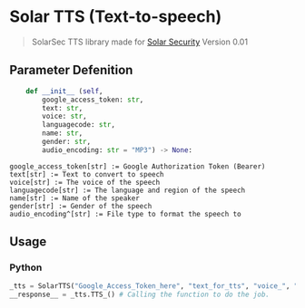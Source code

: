 # Solar TTS (Text-to-speech)
> SolarSec TTS library made for [Solar Security](https://solarsec.fbi.gov/) Version 0.01


## Parameter Defenition
```py
    def __init__ (self, 
        google_access_token: str, 
        text: str, 
        voice: str, 
        languagecode: str, 
        name: str, 
        gender: str,
        audio_encoding: str = "MP3") -> None:
```
```google_access_token[str] := Google Authorization Token (Bearer)```<br >
```text[str] := Text to convert to speech```<br >
```voice[str] := The voice of the speech```<br >
```languagecode[str] := The language and region of the speech```<br >
```name[str] := Name of the speaker```<br >
```gender[str] := Gender of the speech```<br >
```audio_encoding^[str] := File type to format the speech to```<br >
## Usage
### Python
```py
_tts = SolarTTS("Google_Access_Token_here", "text_for_tts", "voice_", "language (en-US)", "name-of-language_code (en-GB-Standard-A)", "gender") # Constructing the class
__response__ = _tts.TTS_() # Calling the function to do the job.
```
